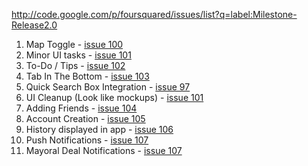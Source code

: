 http://code.google.com/p/foursquared/issues/list?q=label:Milestone-Release2.0

  1. Map Toggle - [issue 100](https://code.google.com/p/foursquared/issues/detail?id=100)
  1. Minor UI tasks - [issue 101](https://code.google.com/p/foursquared/issues/detail?id=101)
  1. To-Do / Tips - [issue 102](https://code.google.com/p/foursquared/issues/detail?id=102)
  1. Tab In The Bottom - [issue 103](https://code.google.com/p/foursquared/issues/detail?id=103)
  1. Quick Search Box Integration - [issue 97](https://code.google.com/p/foursquared/issues/detail?id=97)
  1. UI Cleanup (Look like mockups) - [issue 101](https://code.google.com/p/foursquared/issues/detail?id=101)
  1. Adding Friends - [issue 104](https://code.google.com/p/foursquared/issues/detail?id=104)
  1. Account Creation - [issue 105](https://code.google.com/p/foursquared/issues/detail?id=105)
  1. History displayed in app - [issue 106](https://code.google.com/p/foursquared/issues/detail?id=106)
  1. Push Notifications - [issue 107](https://code.google.com/p/foursquared/issues/detail?id=107)
  1. Mayoral Deal Notifications - [issue 107](https://code.google.com/p/foursquared/issues/detail?id=107)